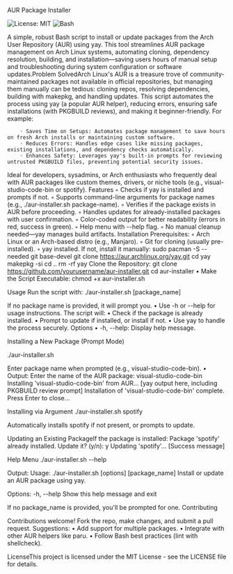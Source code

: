 ﻿AUR Package Installer

![License: MIT](https://img.shields.io/badge/License-MIT-yellow.svg) 
![Bash](https://img.shields.io/badge/Bash-Script-blue)


A simple, robust Bash script to install or update packages from the Arch User Repository (AUR) using yay. This tool streamlines AUR package management on Arch Linux systems, automating cloning, dependency resolution, building, and installation—saving users hours of manual setup and troubleshooting during system configuration or software updates.Problem SolvedArch Linux's AUR is a treasure trove of community-maintained packages not available in official repositories, but managing them manually can be tedious: cloning repos, resolving dependencies, building with makepkg, and handling updates. This script automates the process using yay (a popular AUR helper), reducing errors, ensuring safe installations (with PKGBUILD reviews), and making it beginner-friendly. 
For example:

        ◦ Saves Time on Setups: Automates package management to save hours on fresh Arch installs or maintaining custom software.
        ◦ Reduces Errors: Handles edge cases like missing packages, existing installations, and dependency checks automatically.
        ◦ Enhances Safety: Leverages yay's built-in prompts for reviewing untrusted PKGBUILD files, preventing potential security issues.

Ideal for developers, sysadmins, or Arch enthusiasts who frequently deal with AUR packages like custom themes, drivers, or niche tools (e.g., visual-studio-code-bin or spotify).
Features
        ◦ Checks if yay is installed and prompts if not.
        ◦ Supports command-line arguments for package names (e.g., ./aur-installer.sh package-name).
        ◦ Verifies if the package exists in AUR before proceeding.
        ◦ Handles updates for already-installed packages with user confirmation.
        ◦ Color-coded output for better readability (errors in red, success in green).
        ◦ Help menu with --help flag.
        ◦ No manual cleanup needed—yay manages build artifacts.
Installation
Prerequisites:
        ◦ Arch Linux or an Arch-based distro (e.g., Manjaro).
        ◦ Git for cloning (usually pre-installed).
        ◦ yay installed. If not, install it manually:
		sudo pacman -S --needed git base-devel
		git clone https://aur.archlinux.org/yay.git
		cd yay
		makepkg -si
		cd ..
		rm -rf yay
Clone the Repository:
	git clone https://github.com/yourusername/aur-installer.git
	cd aur-installer
    • Make the Script Executable:
	chmod +x aur-installer.sh

Usage
Run the script with:
./aur-installer.sh [package_name]


If no package name is provided, it will prompt you.
    • Use -h or --help for usage instructions.
The script will:
    • Check if the package is already installed.
    • Prompt to update if installed, or install if not.
    • Use yay to handle the process securely.
Options
    • -h, --help: Display help message.

Installing a New Package (Prompt Mode)

./aur-installer.sh

Enter package name when prompted (e.g., visual-studio-code-bin).
    • Output:
	Enter the name of the AUR package: visual-studio-code-bin
	Installing 'visual-studio-code-bin' from AUR...
	[yay output here, including PKGBUILD review prompt]
	Installation of 'visual-studio-code-bin' complete.
	Press Enter to close...


Installing via Argument
./aur-installer.sh spotify

Automatically installs spotify if not present, or prompts to update.

Updating an Existing PackageIf the package is installed:
Package 'spotify' already installed. Update it? (y/n): y
Updating 'spotify'...
[Success message]

Help Menu
./aur-installer.sh --help

Output:
Usage: ./aur-installer.sh [options] [package_name]
Install or update an AUR package using yay.

Options:
  -h, --help    Show this help message and exit

If no package_name is provided, you'll be prompted for one.
Contributing

Contributions welcome! Fork the repo, make changes, and submit a pull request. Suggestions:
    • Add support for multiple packages.
    • Integrate with other AUR helpers like paru.
    • Follow Bash best practices (lint with shellcheck).


LicenseThis project is licensed under the MIT License - see the LICENSE file for details.


